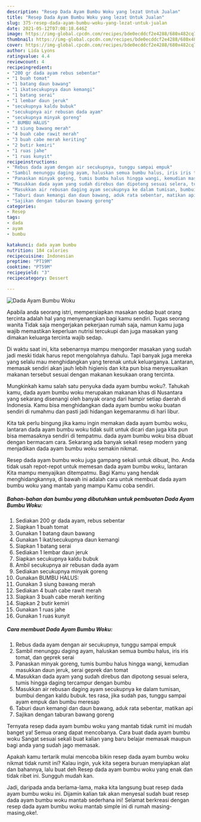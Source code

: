 ```yaml
---
description: "Resep Dada Ayam Bumbu Woku yang lezat Untuk Jualan"
title: "Resep Dada Ayam Bumbu Woku yang lezat Untuk Jualan"
slug: 375-resep-dada-ayam-bumbu-woku-yang-lezat-untuk-jualan
date: 2021-05-12T07:08:18.646Z
image: https://img-global.cpcdn.com/recipes/bde0ecddcf2e4288/680x482cq70/dada-ayam-bumbu-woku-foto-resep-utama.jpg
thumbnail: https://img-global.cpcdn.com/recipes/bde0ecddcf2e4288/680x482cq70/dada-ayam-bumbu-woku-foto-resep-utama.jpg
cover: https://img-global.cpcdn.com/recipes/bde0ecddcf2e4288/680x482cq70/dada-ayam-bumbu-woku-foto-resep-utama.jpg
author: Lida Lyons
ratingvalue: 4.4
reviewcount: 4
recipeingredient:
- "200 gr dada ayam rebus sebentar"
- "1 buah tomat"
- "1 batang daun bawang"
- "1 ikatsecukupnya daun kemangi"
- "1 batang serai"
- "1 lembar daun jeruk"
- "secukupnya kaldu bubuk"
- "secukupnya air rebusan dada ayam"
- "secukupnya minyak goreng"
- " BUMBU HALUS"
- "3 siung bawang merah"
- "4 buah cabe rawit merah"
- "3 buah cabe merah keriting"
- "2 butir kemiri"
- "1 ruas jahe"
- "1 ruas kunyit"
recipeinstructions:
- "Rebus dada ayam dengan air secukupnya, tunggu sampai empuk"
- "Sambil menunggu daging ayam, haluskan semua bumbu halus, iris iris tomat, dan geprek serai"
- "Panaskan minyak goreng, tumis bumbu halus hingga wangi, kemudian masukkan daun jeruk, serai geprek dan tomat"
- "Masukkan dada ayam yang sudah direbus dan dipotong sesuai selera, tumis hingga daging tercampur dengan bumbu"
- "Masukkan air rebusan daging ayam secukupnya ke dalam tumisan, bumbui dengan kaldu bubuk. tes rasa, jika sudah pas, tunggu sampai ayam empuk dan bumbu meresap"
- "Taburi daun kemangi dan daun bawang, aduk rata sebentar, matikan api"
- "Sajikan dengan taburan bawang goreng"
categories:
- Resep
tags:
- dada
- ayam
- bumbu

katakunci: dada ayam bumbu 
nutrition: 184 calories
recipecuisine: Indonesian
preptime: "PT19M"
cooktime: "PT59M"
recipeyield: "3"
recipecategory: Dessert

---
```



![Dada Ayam Bumbu Woku](https://img-global.cpcdn.com/recipes/bde0ecddcf2e4288/680x482cq70/dada-ayam-bumbu-woku-foto-resep-utama.jpg)

Apabila anda seorang istri, mempersiapkan masakan sedap buat orang tercinta adalah hal yang menyenangkan bagi kamu sendiri. Tugas seorang  wanita Tidak saja mengerjakan pekerjaan rumah saja, namun kamu juga wajib memastikan keperluan nutrisi tercukupi dan juga masakan yang dimakan keluarga tercinta wajib sedap.

Di waktu  saat ini, kita sebenarnya mampu mengorder masakan yang sudah jadi meski tidak harus repot mengolahnya dahulu. Tapi banyak juga mereka yang selalu mau menghidangkan yang terenak untuk keluarganya. Lantaran, memasak sendiri akan jauh lebih higienis dan kita pun bisa menyesuaikan makanan tersebut sesuai dengan makanan kesukaan orang tercinta. 



Mungkinkah kamu salah satu penyuka dada ayam bumbu woku?. Tahukah kamu, dada ayam bumbu woku merupakan makanan khas di Nusantara yang sekarang disenangi oleh banyak orang dari hampir setiap daerah di Indonesia. Kamu bisa menghidangkan dada ayam bumbu woku buatan sendiri di rumahmu dan pasti jadi hidangan kegemaranmu di hari libur.

Kita tak perlu bingung jika kamu ingin memakan dada ayam bumbu woku, lantaran dada ayam bumbu woku tidak sulit untuk dicari dan juga kita pun bisa memasaknya sendiri di tempatmu. dada ayam bumbu woku bisa dibuat dengan bermacam cara. Sekarang ada banyak sekali resep modern yang menjadikan dada ayam bumbu woku semakin nikmat.

Resep dada ayam bumbu woku juga gampang sekali untuk dibuat, lho. Anda tidak usah repot-repot untuk memesan dada ayam bumbu woku, lantaran Kita mampu menyajikan ditempatmu. Bagi Kamu yang hendak menghidangkannya, di bawah ini adalah cara untuk membuat dada ayam bumbu woku yang mantab yang mampu Kamu coba sendiri.

<!--inarticleads1-->

##### Bahan-bahan dan bumbu yang dibutuhkan untuk pembuatan Dada Ayam Bumbu Woku:

1. Sediakan 200 gr dada ayam, rebus sebentar
1. Siapkan 1 buah tomat
1. Gunakan 1 batang daun bawang
1. Gunakan 1 ikat/secukupnya daun kemangi
1. Siapkan 1 batang serai
1. Sediakan 1 lembar daun jeruk
1. Siapkan secukupnya kaldu bubuk
1. Ambil secukupnya air rebusan dada ayam
1. Sediakan secukupnya minyak goreng
1. Gunakan  BUMBU HALUS:
1. Gunakan 3 siung bawang merah
1. Sediakan 4 buah cabe rawit merah
1. Siapkan 3 buah cabe merah keriting
1. Siapkan 2 butir kemiri
1. Gunakan 1 ruas jahe
1. Gunakan 1 ruas kunyit




<!--inarticleads2-->

##### Cara membuat Dada Ayam Bumbu Woku:

1. Rebus dada ayam dengan air secukupnya, tunggu sampai empuk
1. Sambil menunggu daging ayam, haluskan semua bumbu halus, iris iris tomat, dan geprek serai
1. Panaskan minyak goreng, tumis bumbu halus hingga wangi, kemudian masukkan daun jeruk, serai geprek dan tomat
1. Masukkan dada ayam yang sudah direbus dan dipotong sesuai selera, tumis hingga daging tercampur dengan bumbu
1. Masukkan air rebusan daging ayam secukupnya ke dalam tumisan, bumbui dengan kaldu bubuk. tes rasa, jika sudah pas, tunggu sampai ayam empuk dan bumbu meresap
1. Taburi daun kemangi dan daun bawang, aduk rata sebentar, matikan api
1. Sajikan dengan taburan bawang goreng




Ternyata resep dada ayam bumbu woku yang mantab tidak rumit ini mudah banget ya! Semua orang dapat mencobanya. Cara buat dada ayam bumbu woku Sangat sesuai sekali buat kalian yang baru belajar memasak maupun bagi anda yang sudah jago memasak.

Apakah kamu tertarik mulai mencoba bikin resep dada ayam bumbu woku nikmat tidak rumit ini? Kalau ingin, yuk kita segera buruan menyiapkan alat dan bahannya, lalu buat deh Resep dada ayam bumbu woku yang enak dan tidak ribet ini. Sungguh mudah kan. 

Jadi, daripada anda berlama-lama, maka kita langsung buat resep dada ayam bumbu woku ini. Dijamin kalian tak akan menyesal sudah buat resep dada ayam bumbu woku mantab sederhana ini! Selamat berkreasi dengan resep dada ayam bumbu woku mantab simple ini di rumah masing-masing,oke!.

